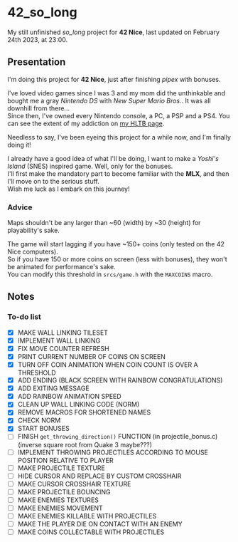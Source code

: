 # 42_so_long

My still unfinished *so_long* project for **42 Nice**, last updated on February 24th 2023, at 23:00.

## Presentation

I'm doing this project for **42 Nice**, just after finishing *pipex* with bonuses.

I've loved video games since I was 3 and my mom did the unthinkable and bought me a gray *Nintendo DS* with *New Super Mario Bros.*. It was all downhill from there...  
Since then, I've owned every Nintendo console, a PC, a PSP and a PS4. You can see the extent of my addiction on [my HLTB page].

[my HLTB page]: https://howlongtobeat.com/user/SCOUNDREL

Needless to say, I've been eyeing this project for a while now, and I'm finally doing it!

I already have a good idea of what I'll be doing, I want to make a *Yoshi's Island* (SNES) inspired game. Well, only for the bonuses.  
I'll first make the mandatory part to become familiar with the **MLX**, and then I'll move on to the serious stuff.  
Wish me luck as I embark on this journey!

### Advice

Maps shouldn't be any larger than ~60 (width) by ~30 (height) for playability's sake.  
  
The game will start lagging if you have ~150+ coins (only tested on the 42 Nice computers).  
So if you have 150 or more coins on screen (less with bonuses), they won't be animated for performance's sake.  
You can modify this threshold in `srcs/game.h` with the `MAXCOINS` macro.

## Notes

### To-do list

- [x] MAKE WALL LINKING TILESET
- [x] IMPLEMENT WALL LINKING
- [x] FIX MOVE COUNTER REFRESH
- [x] PRINT CURRENT NUMBER OF COINS ON SCREEN
- [x] TURN OFF COIN ANIMATION WHEN COIN COUNT IS OVER A THRESHOLD
- [x] ADD ENDING (BLACK SCREEN WITH RAINBOW CONGRATULATIONS)
- [x] ADD EXITING MESSAGE
- [x] ADD RAINBOW ANIMATION SPEED
- [x] CLEAN UP WALL LINKING CODE (NORM)
- [x] REMOVE MACROS FOR SHORTENED NAMES
- [x] CHECK NORM
- [x] START BONUSES
- [ ] FINISH `get_throwing_direction()` FUNCTION (in projectile_bonus.c) (inverse square root from Quake 3 maybe???)
- [ ] IMPLEMENT THROWING PROJECTILES ACCORDING TO MOUSE POSITION RELATIVE TO PLAYER
- [ ] MAKE PROJECTILE TEXTURE
- [ ] HIDE CURSOR AND REPLACE BY CUSTOM CROSSHAIR
- [ ] MAKE CURSOR CROSSHAIR TEXTURE
- [ ] MAKE PROJECTILE BOUNCING
- [ ] MAKE ENEMIES TEXTURES
- [ ] MAKE ENEMIES MOVEMENT
- [ ] MAKE ENEMIES KILLABLE WITH PROJECTILES
- [ ] MAKE THE PLAYER DIE ON CONTACT WITH AN ENEMY
- [ ] MAKE COINS COLLECTABLE WITH PROJECTILES
